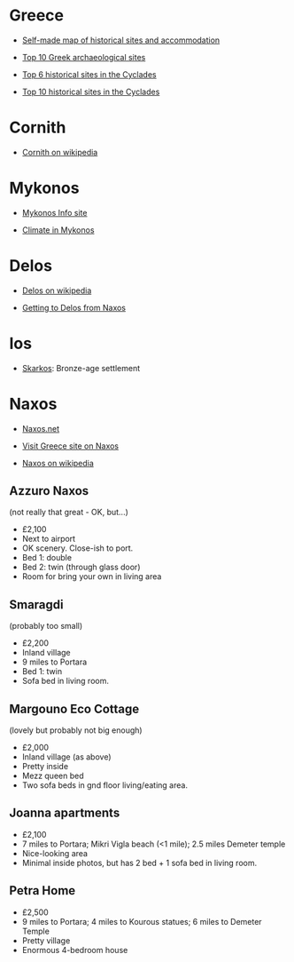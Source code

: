 # Greece

- [Self-made map of historical sites and accommodation](http://umap.openstreetmap.fr/en/map/ancient-greece_717624#7/38.638/23.401)

- [Top 10 Greek archaeological sites](https://greeking.me/blog/greek-history-culture/item/57-10-most-important-archaeological-sites-of-greece)

- [Top 6 historical sites in the Cyclades](https://www.yachtcharterfleet.com/destination/article/the-top-6-historical-sites-to-visit-on-a-greece-yacht-charter-in-the-cyclades-15554.htm)

- [Top 10 historical sites in the Cyclades](https://www.hostelbay.com/en/blog/top-10-historical-sites-you-should-not-miss-in-the-cyclades)


# Cornith

- [Cornith on wikipedia](https://en.wikipedia.org/wiki/Corinth)

# Mykonos

- [Mykonos Info site](https://www.greekboston.com/mykonos/)

- [Climate in Mykonos](https://www.timeanddate.com/weather/greece/mykonos/climate)

# Delos

- [Delos on wikipedia](https://en.wikipedia.org/wiki/Delos)

- [Getting to Delos from Naxos](https://archaeology-travel.com/greece/visiting-delos-island/)

# Ios

- [Skarkos](https://www.greeka.com/cyclades/ios/sightseeing/skarkos/): Bronze-age settlement

# Naxos

 - [Naxos.net](https://www.naxos.net/)

- [Visit Greece site on Naxos](https://www.visitgreece.gr/islands/cyclades/naxos/)

- [Naxos on wikipedia](https://en.wikipedia.org/wiki/Naxos)


## Azzuro Naxos

(not really that great - OK, but...)
- £2,100
- Next to airport
- OK scenery. Close-ish to port.
- Bed 1: double
- Bed 2: twin (through glass door)
- Room for bring your own in living area

## Smaragdi

(probably too small)
- £2,200
- Inland village
- 9 miles to Portara
- Bed 1: twin
- Sofa bed in living room.

## Margouno Eco Cottage

(lovely but probably not big enough)
- £2,000
- Inland village (as above)
- Pretty inside
- Mezz queen bed
- Two sofa beds in gnd floor living/eating area. 

## Joanna apartments

- £2,100
- 7 miles to Portara; Mikri Vigla beach (<1 mile); 2.5 miles Demeter temple
- Nice-looking area
- Minimal inside photos, but has 2 bed + 1 sofa bed in living room. 


## Petra Home

- £2,500
- 9 miles to Portara; 4 miles to Kourous statues; 6 miles to Demeter Temple
- Pretty village
- Enormous 4-bedroom house
